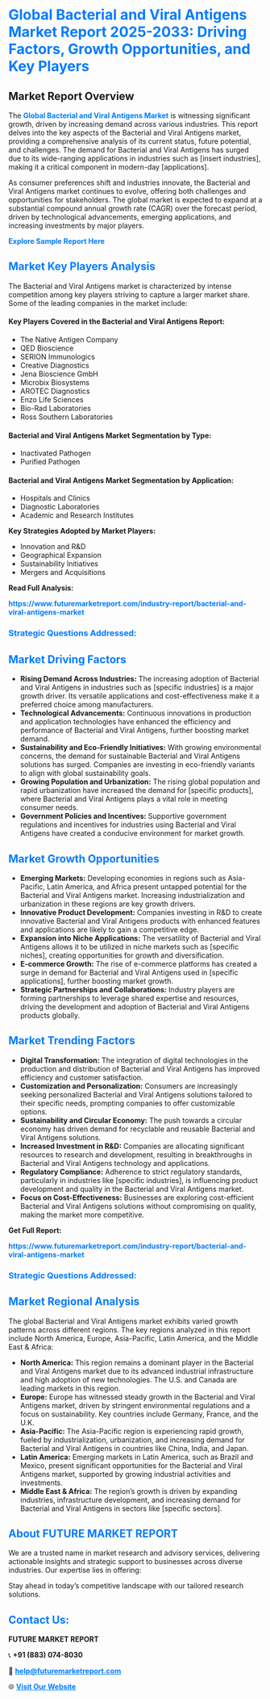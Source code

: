 <h1 style="color: #007BFF;">Global Bacterial and Viral Antigens Market Report 2025-2033: Driving Factors, Growth Opportunities, and Key Players</h1>

<section id="overview">
<h2>Market Report Overview</h2>
<p>The <a href="https://www.futuremarketreport.com/industry-report/bacterial-and-viral-antigens-market" style="color: #007BFF; text-decoration: none;"><strong>Global Bacterial and Viral Antigens Market</strong></a> is witnessing significant growth, driven by increasing demand across various industries. This report delves into the key aspects of the Bacterial and Viral Antigens market, providing a comprehensive analysis of its current status, future potential, and challenges. The demand for Bacterial and Viral Antigens has surged due to its wide-ranging applications in industries such as [insert industries], making it a critical component in modern-day [applications].</p>
<p>As consumer preferences shift and industries innovate, the Bacterial and Viral Antigens market continues to evolve, offering both challenges and opportunities for stakeholders. The global market is expected to expand at a substantial compound annual growth rate (CAGR) over the forecast period, driven by technological advancements, emerging applications, and increasing investments by major players.</p>
</section>

<section id="overview">
<p><a href="https://www.futuremarketreport.com/request-sample/reportId=78775" style="color: #007BFF; text-decoration: none;"><strong>Explore Sample Report Here</strong></a></p>
</section>

<section id="key-players">
<h2 style="color: #007BFF;">Market Key Players Analysis</h2>
<p>The Bacterial and Viral Antigens market is characterized by intense competition among key players striving to capture a larger market share. Some of the leading companies in the market include:</p>
<h4>Key Players Covered in the Bacterial and Viral Antigens Report:</h4>
<ul><li>The Native Antigen Company</li><li>QED Bioscience</li><li>SERION Immunologics</li><li>Creative Diagnostics</li><li>Jena Bioscience GmbH</li><li>Microbix Biosystems</li><li>AROTEC Diagnostics</li><li>Enzo Life Sciences</li><li>Bio-Rad Laboratories</li><li>Ross Southern Laboratories</li></ul>
<h4>Bacterial and Viral Antigens Market Segmentation by Type:</h4>
<ul><li>Inactivated Pathogen</li><li>Purified Pathogen</li></ul>

<h4>Bacterial and Viral Antigens Market Segmentation by Application:</h4>
<ul><li>Hospitals and Clinics</li><li>Diagnostic Laboratories</li><li>Academic and Research Institutes</li></ul>
<p><strong>Key Strategies Adopted by Market Players:</strong></p>
<ul>
<li>Innovation and R&D</li>
<li>Geographical Expansion</li>
<li>Sustainability Initiatives</li>
<li>Mergers and Acquisitions</li>
</ul>
</section>

<section>
<p><strong>Read Full Analysis: </strong></p><a href="https://www.futuremarketreport.com/industry-report/bacterial-and-viral-antigens-market" style="color: #007BFF; text-decoration: none;"><strong>https://www.futuremarketreport.com/industry-report/bacterial-and-viral-antigens-market</strong></a>
<h3 style="color: #007BFF;">Strategic Questions Addressed:</h3>
</section>

<section id="driving-factors">
<h2 style="color: #007BFF;">Market Driving Factors</h2>
<ul>
<li><strong>Rising Demand Across Industries:</strong> The increasing adoption of Bacterial and Viral Antigens in industries such as [specific industries] is a major growth driver. Its versatile applications and cost-effectiveness make it a preferred choice among manufacturers.</li>
<li><strong>Technological Advancements:</strong> Continuous innovations in production and application technologies have enhanced the efficiency and performance of Bacterial and Viral Antigens, further boosting market demand.</li>
<li><strong>Sustainability and Eco-Friendly Initiatives:</strong> With growing environmental concerns, the demand for sustainable Bacterial and Viral Antigens solutions has surged. Companies are investing in eco-friendly variants to align with global sustainability goals.</li>
<li><strong>Growing Population and Urbanization:</strong> The rising global population and rapid urbanization have increased the demand for [specific products], where Bacterial and Viral Antigens plays a vital role in meeting consumer needs.</li>
<li><strong>Government Policies and Incentives:</strong> Supportive government regulations and incentives for industries using Bacterial and Viral Antigens have created a conducive environment for market growth.</li>
</ul>
</section>

<section id="growth-opportunities">
<h2 style="color: #007BFF;">Market Growth Opportunities</h2>
<ul>
<li><strong>Emerging Markets:</strong> Developing economies in regions such as Asia-Pacific, Latin America, and Africa present untapped potential for the Bacterial and Viral Antigens market. Increasing industrialization and urbanization in these regions are key growth drivers.</li>
<li><strong>Innovative Product Development:</strong> Companies investing in R&D to create innovative Bacterial and Viral Antigens products with enhanced features and applications are likely to gain a competitive edge.</li>
<li><strong>Expansion into Niche Applications:</strong> The versatility of Bacterial and Viral Antigens allows it to be utilized in niche markets such as [specific niches], creating opportunities for growth and diversification.</li>
<li><strong>E-commerce Growth:</strong> The rise of e-commerce platforms has created a surge in demand for Bacterial and Viral Antigens used in [specific applications], further boosting market growth.</li>
<li><strong>Strategic Partnerships and Collaborations:</strong> Industry players are forming partnerships to leverage shared expertise and resources, driving the development and adoption of Bacterial and Viral Antigens products globally.</li>
</ul>
</section>

<section id="trending-factors">
<h2 style="color: #007BFF;">Market Trending Factors</h2>
<ul>
<li><strong>Digital Transformation:</strong> The integration of digital technologies in the production and distribution of Bacterial and Viral Antigens has improved efficiency and customer satisfaction.</li>
<li><strong>Customization and Personalization:</strong> Consumers are increasingly seeking personalized Bacterial and Viral Antigens solutions tailored to their specific needs, prompting companies to offer customizable options.</li>
<li><strong>Sustainability and Circular Economy:</strong> The push towards a circular economy has driven demand for recyclable and reusable Bacterial and Viral Antigens solutions.</li>
<li><strong>Increased Investment in R&D:</strong> Companies are allocating significant resources to research and development, resulting in breakthroughs in Bacterial and Viral Antigens technology and applications.</li>
<li><strong>Regulatory Compliance:</strong> Adherence to strict regulatory standards, particularly in industries like [specific industries], is influencing product development and quality in the Bacterial and Viral Antigens market.</li>
<li><strong>Focus on Cost-Effectiveness:</strong> Businesses are exploring cost-efficient Bacterial and Viral Antigens solutions without compromising on quality, making the market more competitive.</li>
</ul>
</section>

<section>
<p><strong>Get Full Report: </strong></p><a href="https://www.futuremarketreport.com/industry-report/bacterial-and-viral-antigens-market" style="color: #007BFF; text-decoration: none;"><strong>https://www.futuremarketreport.com/industry-report/bacterial-and-viral-antigens-market</strong></a>
<h3 style="color: #007BFF;">Strategic Questions Addressed:</h3>
</section>


<section id="regional-analysis">
<h2 style="color: #007BFF;">Market Regional Analysis</h2>
<p>The global Bacterial and Viral Antigens market exhibits varied growth patterns across different regions. The key regions analyzed in this report include North America, Europe, Asia-Pacific, Latin America, and the Middle East & Africa:</p>
<ul>
<li><strong>North America:</strong> This region remains a dominant player in the Bacterial and Viral Antigens market due to its advanced industrial infrastructure and high adoption of new technologies. The U.S. and Canada are leading markets in this region.</li>
<li><strong>Europe:</strong> Europe has witnessed steady growth in the Bacterial and Viral Antigens market, driven by stringent environmental regulations and a focus on sustainability. Key countries include Germany, France, and the U.K.</li>
<li><strong>Asia-Pacific:</strong> The Asia-Pacific region is experiencing rapid growth, fueled by industrialization, urbanization, and increasing demand for Bacterial and Viral Antigens in countries like China, India, and Japan.</li>
<li><strong>Latin America:</strong> Emerging markets in Latin America, such as Brazil and Mexico, present significant opportunities for the Bacterial and Viral Antigens market, supported by growing industrial activities and investments.</li>
<li><strong>Middle East & Africa:</strong> The region’s growth is driven by expanding industries, infrastructure development, and increasing demand for Bacterial and Viral Antigens in sectors like [specific sectors].</li>
</ul>
</section>

<footer>
<h2 style="color: #007BFF;">About FUTURE MARKET REPORT</h2>
<p>We are a trusted name in market research and advisory services, delivering actionable insights and strategic support to businesses across diverse industries. Our expertise lies in offering:</p>

<p>Stay ahead in today’s competitive landscape with our tailored research solutions.</p>

<h2 style="color: #007BFF;">Contact Us:</h2>
<p><strong>FUTURE MARKET REPORT</strong></p>
<p>📞 <strong>+91 (883) 074-8030</strong></p>
<p>📧 <strong><a href="mailto:help@futuremarketreport.com" style="color: #007BFF;">help@futuremarketreport.com</a></strong></p>
<p>🌐 <strong><a href="https://www.futuremarketreport.com/" style="color: #007BFF;">Visit Our Website</a></strong></p>
</footer>